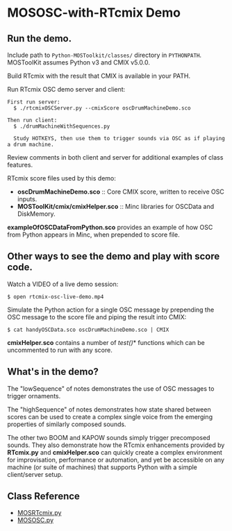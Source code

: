 
# MOSOSC-with-RTcmix Demo



## Run the demo.

Include path to `Python-MOSToolkit/classes/` directory in `PYTHONPATH`.  MOSToolKit assumes Python v3 and CMIX v5.0.0.

Build RTcmix with the result that CMIX is available in your PATH.

Run RTcmix OSC demo server and client:

    First run server:
      $ ./rtcmixOSCServer.py --cmixScore oscDrumMachineDemo.sco

    Then run client:
      $ ./drumMachineWithSequences.py

      Study HOTKEYS, then use them to trigger sounds via OSC as if playing a drum machine.


Review comments in both client and server for additional examples of class features.


RTcmix score files used by this demo:

* **oscDrumMachineDemo.sco** :: Core CMIX score, written to receive OSC inputs.
* **MOSToolKit/cmix/cmixHelper.sco** :: Minc libraries for OSCData and DiskMemory.


**exampleOfOSCDataFromPython.sco** provides an example of how OSC from Python appears in Minc, when prepended to score file.





## Other ways to see the demo and play with score code.

Watch a VIDEO of a live demo session:

    $ open rtcmix-osc-live-demo.mp4

Simulate the Python action for a single OSC message by prepending the OSC message to the score file and piping the result into CMIX: 

    $ cat handyOSCData.sco oscDrumMachineDemo.sco | CMIX

**cmixHelper.sco** contains a number of **test*()** functions which can be uncommented to run with any score.



## What's in the demo?

The "lowSequence" of notes demonstrates the use of OSC messages to trigger ornaments.

The "highSequence" of notes demonstrates how state shared between scores can be used to create a complex single voice from the emerging properties of similarly composed sounds.

The other two BOOM and KAPOW sounds simply trigger precomposed sounds.  They also demonstrate how the RTcmix enhancements provided
by **RTcmix.py** and **cmixHelper.sco** can quickly create a complex environment for improvisation, performance or automation, and yet be accessible
on any machine (or suite of machines) that supports Python with a simple client/server setup.



## Class Reference

* [MOSRTcmix.py](https://github.com/davidreeder/Python-MOSToolkit/blob/main/classes/MOSRTcmix.py)
* [MOSOSC.py](https://github.com/davidreeder/Python-MOSToolkit/blob/main/classes/MOSOSC.py)

